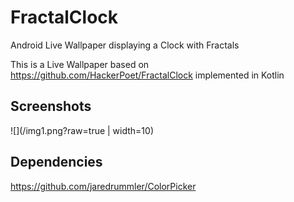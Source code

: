 # FractalClock
Android Live Wallpaper displaying a Clock with Fractals

This is a Live Wallpaper based on https://github.com/HackerPoet/FractalClock implemented in Kotlin
## Screenshots
![](/img1.png?raw=true | width=10)
## Dependencies
https://github.com/jaredrummler/ColorPicker
